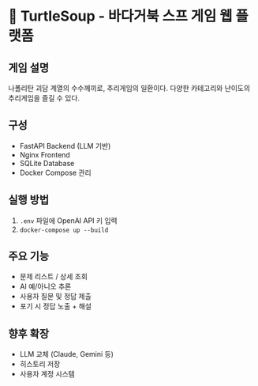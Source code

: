 # 🐢 TurtleSoup - 바다거북 스프 게임 웹 플랫폼

## 게임 설명
나폴리탄 괴담 계열의 수수께끼로, 추리게임의 일환이다. 다양한 카테고리와 난이도의 추리게임을 즐길 수 있다.

## 구성
- FastAPI Backend (LLM 기반)
- Nginx Frontend
- SQLite Database
- Docker Compose 관리

## 실행 방법
1. `.env` 파일에 OpenAI API 키 입력
2. `docker-compose up --build`

## 주요 기능
- 문제 리스트 / 상세 조회
- AI 예/아니오 추론
- 사용자 질문 및 정답 제출
- 포기 시 정답 노출 + 해설

## 향후 확장
- LLM 교체 (Claude, Gemini 등)
- 히스토리 저장
- 사용자 계정 시스템
